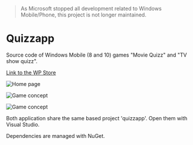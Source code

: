 > As Microsoft stopped all development related to Windows Mobile/Phone, this project is not longer maintained. 

Quizzapp
========
Source code of Windows Mobile (8 and 10) games "Movie Quizz" and "TV show quizz".

[Link to the WP Store](https://www.microsoft.com/fr-fr/store/p/movie-quizz/9wzdncrfhzzp#)

![Home page](https://store-images.s-microsoft.com/image/apps.20272.9007199266249536.f42725ce-7897-4278-8d92-e2e42aaa2c61.83ef4b27-9b57-44d4-a6b1-dc8e2684affd?w=472&h=788&q=60)

![Game concept](https://store-images.s-microsoft.com/image/apps.35101.9007199266249536.584c7e24-aa72-4189-8bba-af5272cb7a98.b6256896-9e10-47c4-8a70-1a0afde78d78?w=472&h=788&q=60)

![Game concept](https://store-images.s-microsoft.com/image/apps.39046.9007199266249536.f9ef33fd-e4ac-48cb-a2ee-18167ae1783a.d743cd6b-6a54-4a6a-83dc-1c94157648ac?w=472&h=788&q=60)

Both application share the same based project 'quizzapp'. Open them with Visual Studio.

Dependencies are managed with NuGet.